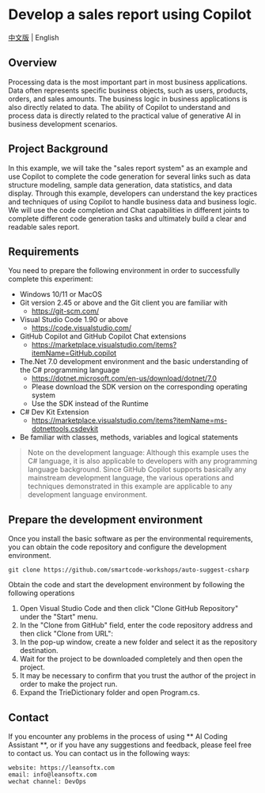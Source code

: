 # Develop a sales report using Copilot

[中文版](./README.md) | English

## Overview
Processing data is the most important part in most business applications. Data often represents specific business objects, such as users, products, orders, and sales amounts. The business logic in business applications is also directly related to data. The ability of Copilot to understand and process data is directly related to the practical value of generative AI in business development scenarios. 

## Project Background
In this example, we will take the "sales report system" as an example and use Copilot to complete the code generation for several links such as data structure modeling, sample data generation, data statistics, and data display. Through this example, developers can understand the key practices and techniques of using Copilot to handle business data and business logic. We will use the code completion and Chat capabilities in different joints to complete different code generation tasks and ultimately build a clear and readable sales report. 

## Requirements 
You need to prepare the following environment in order to successfully complete this experiment: 
- Windows 10/11 or MacOS
- Git version 2.45 or above and the Git client you are familiar with 
  - https://git-scm.com/
- Visual Studio Code 1.90 or above
  - https://code.visualstudio.com/
- GitHub Copilot and GitHub Copilot Chat extensions
  - https://marketplace.visualstudio.com/items?itemName=GitHub.copilot
- The.Net 7.0 development environment and the basic understanding of the C# programming language 
  - https://dotnet.microsoft.com/en-us/download/dotnet/7.0
  - Please download the SDK version on the corresponding operating system 
  - Use the SDK instead of the Runtime 
- C# Dev Kit Extension
  - https://marketplace.visualstudio.com/items?itemName=ms-dotnettools.csdevkit
- Be familiar with classes, methods, variables and logical statements 

> Note on the development language: Although this example uses the C# language, it is also applicable to developers with any programming language background. Since GitHub Copilot supports basically any mainstream development language, the various operations and techniques demonstrated in this example are applicable to any development language environment. 

## Prepare the development environment 
Once you install the basic software as per the environmental requirements, you can obtain the code repository and configure the development environment. 

```shell
git clone https://github.com/smartcode-workshops/auto-suggest-csharp
```

Obtain the code and start the development environment by following the following operations 
1. Open Visual Studio Code and then click "Clone GitHub Repository" under the "Start" menu. 
2. In the "Clone from GitHub" field, enter the code repository address and then click "Clone from URL": 
3. In the pop-up window, create a new folder and select it as the repository destination. 
4. Wait for the project to be downloaded completely and then open the project. 
5. It may be necessary to confirm that you trust the author of the project in order to make the project run. 
6. Expand the TrieDictionary folder and open Program.cs. 

## Contact
If you encounter any problems in the process of using ** AI Coding Assistant **, or if you have any suggestions and feedback, please feel free to contact us. You can contact us in the following ways:

    website: https://leansoftx.com
    email: info@leansoftx.com
    wechat channel: DevOps
